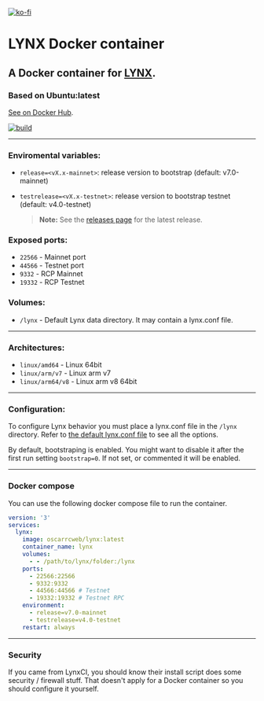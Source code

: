 [![ko-fi](https://ko-fi.com/img/githubbutton_sm.svg)](https://ko-fi.com/Y8Y43D7I3)

# LYNX Docker container

## A Docker container for [LYNX](https://getlynx.io/).

### Based on Ubuntu:latest

[See on Docker Hub](https://hub.docker.com/r/oscarrcweb/lynx).

[![build](https://github.com/oscarrc/lynx-docker/actions/workflows/image.yml/badge.svg)](https://github.com/oscarrc/lynx-docker/actions/workflows/image.yml)

---

### Enviromental variables:
* `release=<vX.x-mainnet>`: release version to bootstrap (default: v7.0-mainnet)
* `testrelease=<vX.x-testnet>`: release version to bootstrap testnet (default: v4.0-testnet)

    > **Note:** See the [releases page](https://github.com/getlynx/LynxBootstrap/releases) for the latest release.

### Exposed ports:
* `22566` - Mainnet port
* `44566` - Testnet port
* `9332` - RCP Mainnet
* `19332` - RCP Testnet

### Volumes:

* `/lynx` - Default Lynx data directory. It may contain a lynx.conf file.

---

### Architectures:

* `linux/amd64` - Linux 64bit
* `linux/arm/v7` - Linux arm v7	
* `linux/arm64/v8` - Linux arm v8 64bit

---

### Configuration:

To configure Lynx behavior you must place a lynx.conf file in the `/lynx` directory. Refer to [the default lynx.conf file](https://github.com/oscarrc/lynx-docker/blob/master/lynx.conf) to see all the options. 


By default, bootstraping is enabled. You might want to disable it after the first run setting `bootstrap=0`. If not set, or commented it will be enabled.

---

### Docker compose

You can use the following docker compose file to run the container.

```yaml
version: '3'
services:
  lynx:
    image: oscarrcweb/lynx:latest
    container_name: lynx
    volumes:
      - - /path/to/lynx/folder:/lynx
    ports:
      - 22566:22566
      - 9332:9332
      - 44566:44566 # Testnet
      - 19332:19332 # Testnet RPC
    environment:
      - release=v7.0-mainnet
      - testrelease=v4.0-testnet
    restart: always
```

---

### Security

If you came from LynxCI, you should know their install script does some security / firewall stuff. That doesn't apply for a Docker container so you should configure it yourself.
